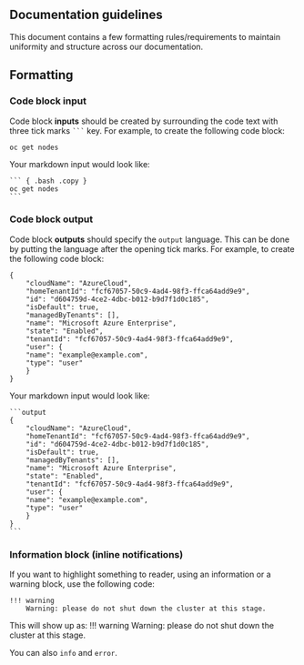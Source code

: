 ## Documentation guidelines

This document contains a few formatting rules/requirements to maintain uniformity and structure across our documentation. 

## Formatting

### Code block input
Code block **inputs** should be created by surrounding the code text with three tick marks `` ``` `` key. For example, to create the following code block:
``` { .bash .copy }
oc get nodes
```

Your markdown input would look like:
````
``` { .bash .copy }
oc get nodes
```
````

### Code block output
Code block **outputs** should specify the `output` language. This can be done by putting the language after the opening tick marks. For example, to create the following code block:
```output
{
    "cloudName": "AzureCloud",
    "homeTenantId": "fcf67057-50c9-4ad4-98f3-ffca64add9e9",
    "id": "d604759d-4ce2-4dbc-b012-b9d7f1d0c185",
    "isDefault": true,
    "managedByTenants": [],
    "name": "Microsoft Azure Enterprise",
    "state": "Enabled",
    "tenantId": "fcf67057-50c9-4ad4-98f3-ffca64add9e9",
    "user": {
    "name": "example@example.com",
    "type": "user"
    }
}
```

Your markdown input would look like:
````
```output
{
    "cloudName": "AzureCloud",
    "homeTenantId": "fcf67057-50c9-4ad4-98f3-ffca64add9e9",
    "id": "d604759d-4ce2-4dbc-b012-b9d7f1d0c185",
    "isDefault": true,
    "managedByTenants": [],
    "name": "Microsoft Azure Enterprise",
    "state": "Enabled",
    "tenantId": "fcf67057-50c9-4ad4-98f3-ffca64add9e9",
    "user": {
    "name": "example@example.com",
    "type": "user"
    }
}
```
````

### Information block (inline notifications)
If you want to highlight something to reader, using an information or a warning block, use the following code:

```
!!! warning
    Warning: please do not shut down the cluster at this stage.
```

This will show up as:
!!! warning
    Warning: please do not shut down the cluster at this stage.

You can also `info` and `error`.